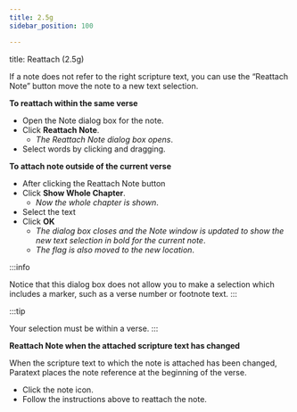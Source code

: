 ```yaml
---
title: 2.5g
sidebar_position: 100

---
```




title: Reattach (2.5g)


If a note does not refer to the right scripture text, you can use the “Reattach Note” button move the note to a new text selection.


**To reattach within the same verse**

- Open the Note dialog box for the note.
- Click **Reattach Note**.
	- _The Reattach Note dialog box opens_.
- Select words by clicking and dragging.

**To attach note outside of the current verse**

- After clicking the Reattach Note button
- Click **Show Whole Chapter**.
	- _Now the whole chapter is shown_.
- Select the text
- Click **OK**
	- _The dialog box closes and the Note window is updated to show the new text selection in bold for the current note_.
	- _The flag is also moved to the new location_.

:::info


Notice that this dialog box does not allow you to make a selection which includes a marker, such as a verse number or footnote text. :::


:::tip


Your selection must be within a verse. :::


**Reattach Note when the attached scripture text has changed**


When the scripture text to which the note is attached has been changed, Paratext places the note reference at the beginning of the verse.

- Click the note icon.
- Follow the instructions above to reattach the note.
